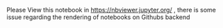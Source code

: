 Please View this notebook in https://nbviewer.jupyter.org/ ,
there is some issue regarding the rendering of notebooks on Githubs backend

